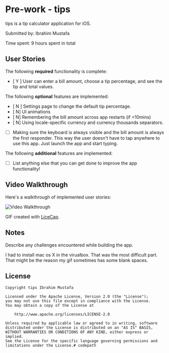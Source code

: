 # Pre-work - tips

tips is a tip calculator application for iOS.

Submitted by: Ibrahim Mustafa

Time spent: 9 hours spent in total

## User Stories

The following **required** functionality is complete:
* [ Y ] User can enter a bill amount, choose a tip percentage, and see the tip and total values.

The following **optional** features are implemented:
* [ N ] Settings page to change the default tip percentage.
* [ N] UI animations
* [ N] Remembering the bill amount across app restarts (if <10mins)
* [ N] Using locale-specific currency and currency thousands separators.
* [ ] Making sure the keyboard is always visible and the bill amount is always the first responder. This way the user doesn't have to tap anywhere to use this app. Just launch the app and start typing.

The following **additional** features are implemented:

- [ ] List anything else that you can get done to improve the app functionality!

## Video Walkthrough 

Here's a walkthrough of implemented user stories:

<img src='http://imgur.com/AyJjDK8' title='Video Walkthrough' width='' alt='Video Walkthrough' />

GIF created with [LiceCap](http://www.cockos.com/licecap/).

## Notes

Describe any challenges encountered while building the app.
 
 I had to install mac os X in the virualbox. That was the most difficult part.
 That might be the reason my gif sometimes has some blank spaces.

## License

    Copyright tips Ibrahim Mustafa

    Licensed under the Apache License, Version 2.0 (the "License");
    you may not use this file except in compliance with the License.
    You may obtain a copy of the License at

        http://www.apache.org/licenses/LICENSE-2.0

    Unless required by applicable law or agreed to in writing, software
    distributed under the License is distributed on an "AS IS" BASIS,
    WITHOUT WARRANTIES OR CONDITIONS OF ANY KIND, either express or implied.
    See the License for the specific language governing permissions and
    limitations under the License.# codepath
